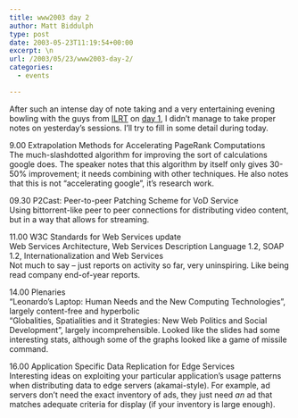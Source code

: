 ```yaml
---
title: www2003 day 2
author: Matt Biddulph
type: post
date: 2003-05-23T11:19:54+00:00
excerpt: \n
url: /2003/05/23/www2003-day-2/
categories:
  - events

---
```

After such an intense day of note taking and a very entertaining evening bowling with the guys from [ILRT][1] on [day 1][2], I didn&#8217;t manage to take proper notes on yesterday&#8217;s sessions. I&#8217;ll try to fill in some detail during today.

<!--more-->

  
9.00 Extrapolation Methods for Accelerating PageRank Computations  
The much-slashdotted algorithm for improving the sort of calculations google does. The speaker notes that this algorithm by itself only gives 30-50% improvement; it needs combining with other techniques. He also notes that this is not &#8220;accelerating google&#8221;, it&#8217;s research work.

09.30 P2Cast: Peer-to-peer Patching Scheme for VoD Service  
Using bittorrent-like peer to peer connections for distributing video content, but in a way that allows for streaming.

11.00 W3C Standards for Web Services update  
Web Services Architecture, Web Services Description Language 1.2, SOAP 1.2, Internationalization and Web Services  
Not much to say &#8211; just reports on activity so far, very uninspiring. Like being read company end-of-year reports.

14.00 Plenaries  
&#8220;Leonardo&#8217;s Laptop: Human Needs and the New Computing Technologies&#8221;, largely content-free and hyperbolic  
&#8220;Globalities, Spatialities and it Strategies: New Web Politics and Social Development&#8221;, largely incomprehensible. Looked like the slides had some interesting stats, although some of the graphs looked like a game of missile command.

16.00 Application Specific Data Replication for Edge Services  
Interesting ideas on exploiting your particular application&#8217;s usage patterns when distributing data to edge servers (akamai-style). For example, ad servers don&#8217;t need the exact inventory of ads, they just need _an_ ad that matches adequate criteria for display (if your inventory is large enough).

 [1]: https://www.ilrt.bristol.ac.uk/
 [2]: /archives/000032.html